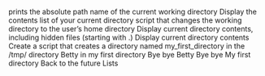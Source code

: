 prints the absolute path name of the current working directory
Display the contents list of your current directory
script that changes the working directory to the user’s home directory
Display current directory contents, including hidden files (starting with .)
Display current directory contents
Create a script that creates a directory named my_first_directory in the /tmp/ directory
Betty in my first directory
Bye bye Betty
Bye bye My first directory
Back to the future
Lists

